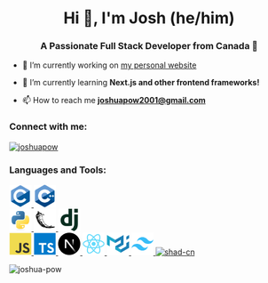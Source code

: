 <h1 align="center">Hi 👋, I'm Josh (he/him)</h1>
<h3 align="center">A Passionate Full Stack Developer from Canada 🍁</h3>

- 🔭 I’m currently working on [my personal website](https://github.com/Joshua-Pow/Personal-Website)

- 🌱 I’m currently learning **Next.js and other frontend frameworks!**

- 📫 How to reach me **joshuapow2001@gmail.com**

<h3 align="left">Connect with me:</h3>
<p align="left">
<a href="https://linkedin.com/in/joshuapow" target="blank"><img align="center" src="https://raw.githubusercontent.com/rahuldkjain/github-profile-readme-generator/master/src/images/icons/Social/linked-in-alt.svg" alt="joshuapow" height="30" width="40" /></a>
</p>

<h3 align="left">Languages and Tools:</h3>
<p align="left" > 
    <a href="https://www.cprogramming.com/" target="_blank" rel="noreferrer">
        <img src="https://raw.githubusercontent.com/devicons/devicon/master/icons/c/c-original.svg" alt="c" width="40" height="40"/> 
    </a> 
    <a href="https://www.w3schools.com/cpp/" target="_blank" rel="noreferrer">
        <img src="https://raw.githubusercontent.com/devicons/devicon/master/icons/cplusplus/cplusplus-original.svg" alt="cplusplus" width="40" height="40"/>
    </a> 
    <br/>
    <a href="https://www.python.org" target="_blank" rel="noreferrer">
        <img src="https://raw.githubusercontent.com/devicons/devicon/master/icons/python/python-original.svg" alt="python" width="40" height="40"/>
    </a> 
    <a href="https://flask.palletsprojects.com/" target="_blank" rel="noreferrer">
       <picture>
          <source media="(prefers-color-scheme: dark)" srcset="https://github.com/Joshua-Pow/Joshua-Pow/assets/51868988/4be88b74-2c65-4c04-a105-01b7feab7499">
          <source media="(prefers-color-scheme: light)" srcset="https://raw.githubusercontent.com/devicons/devicon/master/icons/flask/flask-original.svg">
          <img alt="flask" height=40 width=40 src="https://raw.githubusercontent.com/devicons/devicon/master/icons/flask/flask-original.svg">
        </picture>
    </a> 
    <a href="https://www.djangoproject.com/" target="_blank" rel="noreferrer">
        <img src="https://raw.githubusercontent.com/devicons/devicon/master/icons/django/django-plain.svg" alt="django" width="40" height="40"/>
    </a>
    <br/>
    <a href="https://developer.mozilla.org/en-US/docs/Web/JavaScript" target="_blank" rel="noreferrer">
        <img src="https://raw.githubusercontent.com/devicons/devicon/master/icons/javascript/javascript-original.svg" alt="javascript" width="40" height="40"/>
    </a> 
    <a href="https://www.typescriptlang.org/" target="_blank" rel="noreferrer">
        <img src="https://raw.githubusercontent.com/devicons/devicon/master/icons/typescript/typescript-original.svg" alt="typescript" width="40" height="40"/>
    </a>
    <a href="https://nextjs.org/" target="_blank" rel="noreferrer">
        <img src="https://raw.githubusercontent.com/devicons/devicon/master/icons/nextjs/nextjs-original.svg" alt="nextjs" width="40" height="40"/>
    </a>
    <a href="https://reactjs.org/" target="_blank" rel="noreferrer">
        <img src="https://raw.githubusercontent.com/devicons/devicon/master/icons/react/react-original.svg" alt="react" width="40" height="40"/>
    </a>
    <a href="https://mui.com/" target="_blank" rel="noreferrer">
        <img src="https://raw.githubusercontent.com/devicons/devicon/master/icons/materialui/materialui-original.svg" alt="react" width="40" height="40"/>
    </a>
    <a href="https://tailwindcss.com/" target="_blank" rel="noreferrer"> 
        <img src="https://raw.githubusercontent.com/devicons/devicon/master/icons/tailwindcss/tailwindcss-original.svg" alt="tailwind" width=40 height=40/>
    </a>   
    <a href="https://threejs.org/" target="_blank" rel="noreferrer">
       <img src="https://github.com/Joshua-Pow/Joshua-Pow/assets/51868988/8e625b65-2c9b-452a-8968-dd2397bd87d4" alt="shad-cn" width=40 height=40/>
    </a>      
</p>

<p>
    <img align="left" src="https://github-readme-stats.vercel.app/api/top-langs?username=joshua-pow&show_icons=true&locale=en&layout=compact&hide=jupyter%20notebook" alt="joshua-pow" />
</p>

